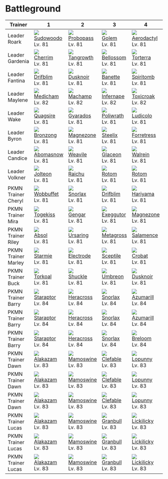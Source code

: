 # Battleground

Trainer             | 1                                 | 2                                 | 3                                 | 4                                  | 5                                 | 6
---                 | ---                               | ---                               | ---                               | ---                                | ---                               | ---
Leader Roark        | ![][185]<br>[Sudowoodo]<br>Lv. 81 | ![][476]<br>[Probopass]<br>Lv. 81 | ![][076]<br>[Golem]<br>Lv. 81     | ![][142]<br>[Aerodactyl]<br>Lv. 81 | ![][248]<br>[Tyranitar]<br>Lv. 81 | ![][409]<br>[Rampardos]<br>Lv. 82
Leader Gardenia     | ![][421]<br>[Cherrim]<br>Lv. 81   | ![][465]<br>[Tangrowth]<br>Lv. 81 | ![][182]<br>[Bellossom]<br>Lv. 81 | ![][389]<br>[Torterra]<br>Lv. 81   | ![][286]<br>[Breloom]<br>Lv. 81   | ![][407]<br>[Roserade]<br>Lv. 82
Leader Fantina      | ![][426]<br>[Drifblim]<br>Lv. 81  | ![][477]<br>[Dusknoir]<br>Lv. 81  | ![][354]<br>[Banette]<br>Lv. 81   | ![][442]<br>[Spiritomb]<br>Lv. 81  | ![][094]<br>[Gengar]<br>Lv. 81    | ![][429]<br>[Mismagius]<br>Lv. 82
Leader Maylene      | ![][308]<br>[Medicham]<br>Lv. 82  | ![][068]<br>[Machamp]<br>Lv. 82   | ![][392]<br>[Infernape]<br>Lv. 82 | ![][454]<br>[Toxicroak]<br>Lv. 82  | ![][475]<br>[Gallade]<br>Lv. 82   | ![][448]<br>[Lucario]<br>Lv. 83
Leader Wake         | ![][195]<br>[Quagsire]<br>Lv. 81  | ![][130]<br>[Gyarados]<br>Lv. 81  | ![][062]<br>[Poliwrath]<br>Lv. 81 | ![][272]<br>[Ludicolo]<br>Lv. 81   | ![][319]<br>[Sharpedo]<br>Lv. 81  | ![][419]<br>[Floatzel]<br>Lv. 82
Leader Byron        | ![][437]<br>[Bronzong]<br>Lv. 81  | ![][462]<br>[Magnezone]<br>Lv. 81 | ![][208]<br>[Steelix]<br>Lv. 81   | ![][205]<br>[Forretress]<br>Lv. 81 | ![][306]<br>[Aggron]<br>Lv. 81    | ![][411]<br>[Bastiodon]<br>Lv. 82
Leader Candice      | ![][460]<br>[Abomasnow]<br>Lv. 81 | ![][461]<br>[Weavile]<br>Lv. 81   | ![][471]<br>[Glaceon]<br>Lv. 81   | ![][365]<br>[Walrein]<br>Lv. 81    | ![][473]<br>[Mamoswine]<br>Lv. 81 | ![][478]<br>[Froslass]<br>Lv. 82
Leader Volkner      | ![][135]<br>[Jolteon]<br>Lv. 81   | ![][026]<br>[Raichu]<br>Lv. 81    | ![][479]<br>[Rotom]<br>Lv. 81     | ![][479]<br>[Rotom]<br>Lv. 81      | ![][405]<br>[Luxray]<br>Lv. 81    | ![][466]<br>[Electivire]<br>Lv. 82
PKMN Trainer Cheryl | ![][202]<br>[Wobbuffet]<br>Lv. 81 | ![][143]<br>[Snorlax]<br>Lv. 81   | ![][426]<br>[Drifblim]<br>Lv. 81  | ![][297]<br>[Hariyama]<br>Lv. 81   | ![][321]<br>[Wailord]<br>Lv. 81   | ![][242]<br>[Blissey]<br>Lv. 82
PKMN Trainer Mira   | ![][468]<br>[Togekiss]<br>Lv. 81  | ![][094]<br>[Gengar]<br>Lv. 81    | ![][103]<br>[Exeggutor]<br>Lv. 81 | ![][462]<br>[Magnezone]<br>Lv. 81  | ![][474]<br>[Porygon-Z]<br>Lv. 81 | ![][065]<br>[Alakazam]<br>Lv. 82
PKMN Trainer Riley  | ![][359]<br>[Absol]<br>Lv. 81     | ![][217]<br>[Ursaring]<br>Lv. 81  | ![][376]<br>[Metagross]<br>Lv. 81 | ![][373]<br>[Salamence]<br>Lv. 81  | ![][289]<br>[Slaking]<br>Lv. 81   | ![][448]<br>[Lucario]<br>Lv. 82
PKMN Trainer Marley | ![][121]<br>[Starmie]<br>Lv. 81   | ![][101]<br>[Electrode]<br>Lv. 81 | ![][254]<br>[Sceptile]<br>Lv. 81  | ![][169]<br>[Crobat]<br>Lv. 81     | ![][461]<br>[Weavile]<br>Lv. 81   | ![][059]<br>[Arcanine]<br>Lv. 82
PKMN Trainer Buck   | ![][324]<br>[Torkoal]<br>Lv. 81   | ![][213]<br>[Shuckle]<br>Lv. 81   | ![][197]<br>[Umbreon]<br>Lv. 81   | ![][477]<br>[Dusknoir]<br>Lv. 81   | ![][091]<br>[Cloyster]<br>Lv. 81  | ![][344]<br>[Claydol]<br>Lv. 82
PKMN Trainer Barry  | ![][398]<br>[Staraptor]<br>Lv. 84 | ![][214]<br>[Heracross]<br>Lv. 84 | ![][143]<br>[Snorlax]<br>Lv. 84   | ![][184]<br>[Azumarill]<br>Lv. 84  | ![][059]<br>[Arcanine]<br>Lv. 84  | ![][389]<br>[Torterra]<br>Lv. 85
PKMN Trainer Barry  | ![][398]<br>[Staraptor]<br>Lv. 84 | ![][214]<br>[Heracross]<br>Lv. 84 | ![][143]<br>[Snorlax]<br>Lv. 84   | ![][184]<br>[Azumarill]<br>Lv. 84  | ![][286]<br>[Breloom]<br>Lv. 84   | ![][392]<br>[Infernape]<br>Lv. 85
PKMN Trainer Barry  | ![][398]<br>[Staraptor]<br>Lv. 84 | ![][214]<br>[Heracross]<br>Lv. 84 | ![][143]<br>[Snorlax]<br>Lv. 84   | ![][286]<br>[Breloom]<br>Lv. 84    | ![][059]<br>[Arcanine]<br>Lv. 84  | ![][395]<br>[Empoleon]<br>Lv. 85
PKMN Trainer Dawn   | ![][065]<br>[Alakazam]<br>Lv. 83  | ![][473]<br>[Mamoswine]<br>Lv. 83 | ![][036]<br>[Clefable]<br>Lv. 83  | ![][428]<br>[Lopunny]<br>Lv. 83    | ![][134]<br>[Vaporeon]<br>Lv. 83  | ![][389]<br>[Torterra]<br>Lv. 84
PKMN Trainer Dawn   | ![][065]<br>[Alakazam]<br>Lv. 83  | ![][473]<br>[Mamoswine]<br>Lv. 83 | ![][036]<br>[Clefable]<br>Lv. 83  | ![][428]<br>[Lopunny]<br>Lv. 83    | ![][135]<br>[Jolteon]<br>Lv. 83   | ![][392]<br>[Infernape]<br>Lv. 84
PKMN Trainer Dawn   | ![][065]<br>[Alakazam]<br>Lv. 83  | ![][473]<br>[Mamoswine]<br>Lv. 83 | ![][036]<br>[Clefable]<br>Lv. 83  | ![][428]<br>[Lopunny]<br>Lv. 83    | ![][136]<br>[Flareon]<br>Lv. 83   | ![][395]<br>[Empoleon]<br>Lv. 84
PKMN Trainer Lucas  | ![][065]<br>[Alakazam]<br>Lv. 83  | ![][473]<br>[Mamoswine]<br>Lv. 83 | ![][210]<br>[Granbull]<br>Lv. 83  | ![][463]<br>[Lickilicky]<br>Lv. 83 | ![][134]<br>[Vaporeon]<br>Lv. 83  | ![][389]<br>[Torterra]<br>Lv. 84
PKMN Trainer Lucas  | ![][065]<br>[Alakazam]<br>Lv. 83  | ![][473]<br>[Mamoswine]<br>Lv. 83 | ![][210]<br>[Granbull]<br>Lv. 83  | ![][463]<br>[Lickilicky]<br>Lv. 83 | ![][135]<br>[Jolteon]<br>Lv. 83   | ![][392]<br>[Infernape]<br>Lv. 84
PKMN Trainer Lucas  | ![][065]<br>[Alakazam]<br>Lv. 83  | ![][473]<br>[Mamoswine]<br>Lv. 83 | ![][210]<br>[Granbull]<br>Lv. 83  | ![][463]<br>[Lickilicky]<br>Lv. 83 | ![][136]<br>[Flareon]<br>Lv. 83   | ![][395]<br>[Empoleon]<br>Lv. 84

[Raichu]: ../../pokemons/026/
[Clefable]: ../../pokemons/036/
[Arcanine]: ../../pokemons/059/
[Poliwrath]: ../../pokemons/062/
[Alakazam]: ../../pokemons/065/
[Machamp]: ../../pokemons/068/
[Golem]: ../../pokemons/076/
[Cloyster]: ../../pokemons/091/
[Gengar]: ../../pokemons/094/
[Electrode]: ../../pokemons/101/
[Exeggutor]: ../../pokemons/103/
[Starmie]: ../../pokemons/121/
[Gyarados]: ../../pokemons/130/
[Vaporeon]: ../../pokemons/134/
[Jolteon]: ../../pokemons/135/
[Flareon]: ../../pokemons/136/
[Aerodactyl]: ../../pokemons/142/
[Snorlax]: ../../pokemons/143/
[Crobat]: ../../pokemons/169/
[Bellossom]: ../../pokemons/182/
[Azumarill]: ../../pokemons/184/
[Sudowoodo]: ../../pokemons/185/
[Quagsire]: ../../pokemons/195/
[Umbreon]: ../../pokemons/197/
[Wobbuffet]: ../../pokemons/202/
[Forretress]: ../../pokemons/205/
[Steelix]: ../../pokemons/208/
[Granbull]: ../../pokemons/210/
[Shuckle]: ../../pokemons/213/
[Heracross]: ../../pokemons/214/
[Ursaring]: ../../pokemons/217/
[Blissey]: ../../pokemons/242/
[Tyranitar]: ../../pokemons/248/
[Sceptile]: ../../pokemons/254/
[Ludicolo]: ../../pokemons/272/
[Breloom]: ../../pokemons/286/
[Slaking]: ../../pokemons/289/
[Hariyama]: ../../pokemons/297/
[Aggron]: ../../pokemons/306/
[Medicham]: ../../pokemons/308/
[Sharpedo]: ../../pokemons/319/
[Wailord]: ../../pokemons/321/
[Torkoal]: ../../pokemons/324/
[Claydol]: ../../pokemons/344/
[Banette]: ../../pokemons/354/
[Absol]: ../../pokemons/359/
[Walrein]: ../../pokemons/365/
[Salamence]: ../../pokemons/373/
[Metagross]: ../../pokemons/376/
[Torterra]: ../../pokemons/389/
[Infernape]: ../../pokemons/392/
[Empoleon]: ../../pokemons/395/
[Staraptor]: ../../pokemons/398/
[Luxray]: ../../pokemons/405/
[Roserade]: ../../pokemons/407/
[Rampardos]: ../../pokemons/409/
[Bastiodon]: ../../pokemons/411/
[Floatzel]: ../../pokemons/419/
[Cherrim]: ../../pokemons/421/
[Drifblim]: ../../pokemons/426/
[Lopunny]: ../../pokemons/428/
[Mismagius]: ../../pokemons/429/
[Bronzong]: ../../pokemons/437/
[Spiritomb]: ../../pokemons/442/
[Lucario]: ../../pokemons/448/
[Toxicroak]: ../../pokemons/454/
[Abomasnow]: ../../pokemons/460/
[Weavile]: ../../pokemons/461/
[Magnezone]: ../../pokemons/462/
[Lickilicky]: ../../pokemons/463/
[Tangrowth]: ../../pokemons/465/
[Electivire]: ../../pokemons/466/
[Togekiss]: ../../pokemons/468/
[Glaceon]: ../../pokemons/471/
[Mamoswine]: ../../pokemons/473/
[Porygon-Z]: ../../pokemons/474/
[Gallade]: ../../pokemons/475/
[Probopass]: ../../pokemons/476/
[Dusknoir]: ../../pokemons/477/
[Froslass]: ../../pokemons/478/
[Rotom]: ../../pokemons/479/
[026]: ../img/pokemon/026.png
[036]: ../img/pokemon/036.png
[059]: ../img/pokemon/059.png
[062]: ../img/pokemon/062.png
[065]: ../img/pokemon/065.png
[068]: ../img/pokemon/068.png
[076]: ../img/pokemon/076.png
[091]: ../img/pokemon/091.png
[094]: ../img/pokemon/094.png
[101]: ../img/pokemon/101.png
[103]: ../img/pokemon/103.png
[121]: ../img/pokemon/121.png
[130]: ../img/pokemon/130.png
[134]: ../img/pokemon/134.png
[135]: ../img/pokemon/135.png
[136]: ../img/pokemon/136.png
[142]: ../img/pokemon/142.png
[143]: ../img/pokemon/143.png
[169]: ../img/pokemon/169.png
[182]: ../img/pokemon/182.png
[184]: ../img/pokemon/184.png
[185]: ../img/pokemon/185.png
[195]: ../img/pokemon/195.png
[197]: ../img/pokemon/197.png
[202]: ../img/pokemon/202.png
[205]: ../img/pokemon/205.png
[208]: ../img/pokemon/208.png
[210]: ../img/pokemon/210.png
[213]: ../img/pokemon/213.png
[214]: ../img/pokemon/214.png
[217]: ../img/pokemon/217.png
[242]: ../img/pokemon/242.png
[248]: ../img/pokemon/248.png
[254]: ../img/pokemon/254.png
[272]: ../img/pokemon/272.png
[286]: ../img/pokemon/286.png
[289]: ../img/pokemon/289.png
[297]: ../img/pokemon/297.png
[306]: ../img/pokemon/306.png
[308]: ../img/pokemon/308.png
[319]: ../img/pokemon/319.png
[321]: ../img/pokemon/321.png
[324]: ../img/pokemon/324.png
[344]: ../img/pokemon/344.png
[354]: ../img/pokemon/354.png
[359]: ../img/pokemon/359.png
[365]: ../img/pokemon/365.png
[373]: ../img/pokemon/373.png
[376]: ../img/pokemon/376.png
[389]: ../img/pokemon/389.png
[392]: ../img/pokemon/392.png
[395]: ../img/pokemon/395.png
[398]: ../img/pokemon/398.png
[405]: ../img/pokemon/405.png
[407]: ../img/pokemon/407.png
[409]: ../img/pokemon/409.png
[411]: ../img/pokemon/411.png
[419]: ../img/pokemon/419.png
[421]: ../img/pokemon/421.png
[426]: ../img/pokemon/426.png
[428]: ../img/pokemon/428.png
[429]: ../img/pokemon/429.png
[437]: ../img/pokemon/437.png
[442]: ../img/pokemon/442.png
[448]: ../img/pokemon/448.png
[454]: ../img/pokemon/454.png
[460]: ../img/pokemon/460.png
[461]: ../img/pokemon/461.png
[462]: ../img/pokemon/462.png
[463]: ../img/pokemon/463.png
[465]: ../img/pokemon/465.png
[466]: ../img/pokemon/466.png
[468]: ../img/pokemon/468.png
[471]: ../img/pokemon/471.png
[473]: ../img/pokemon/473.png
[474]: ../img/pokemon/474.png
[475]: ../img/pokemon/475.png
[476]: ../img/pokemon/476.png
[477]: ../img/pokemon/477.png
[478]: ../img/pokemon/478.png
[479]: ../img/pokemon/479.png
